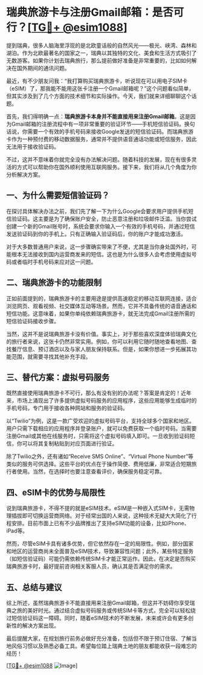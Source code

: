 # 瑞典旅游卡与注册Gmail邮箱：是否可行？[[TG💪+ @esim1088](https://t.me/s/esim1088)]

提到瑞典，很多人脑海里浮现的是北欧童话般的自然风光——极光、峡湾、森林和湖泊。作为北欧最著名的国家之一，瑞典以其独特的文化、美食和生活方式吸引了无数游客。如果你计划去瑞典旅行，那么提前做好准备是非常重要的，比如如何解决在国外期间的通讯问题。

最近，有不少朋友问我：“我打算购买瑞典旅游卡，听说现在可以用电子SIM卡（eSIM）了，那我能不能用这张卡注册一个Gmail邮箱呢？”这个问题看似简单，但其实涉及到了几个方面的技术细节和实际操作。今天，我们就来详细聊聊这个话题。

首先，我们得明确一点：**瑞典旅游卡本身并不能直接用来注册Gmail邮箱**。这是因为Gmail邮箱的注册流程中有一项非常重要的验证环节——手机短信验证码。换句话说，你需要一个有效的手机号码来接收Google发送的短信验证码。而瑞典旅游卡作为一种预付费的移动数据服务，通常并不提供语音通话功能或短信服务，因此无法用于接收验证码。

不过，这并不意味着你就完全没有办法解决问题。随着科技的发展，现在有很多灵活的方式可以帮助你在国外顺利使用互联网服务。接下来，我们将从几个角度为你分析解决方案。

## 一、为什么需要短信验证码？

在探讨具体解决办法之前，我们先了解一下为什么Google会要求用户提供手机短信验证码。这主要是为了确保账户安全，防止恶意注册和垃圾邮件泛滥。当你尝试创建一个新的Gmail账号时，系统会要求你输入一个有效的手机号码，并通过短信发送验证码到你的手机上。只有正确输入验证码后，你的账户才能成功激活。

对于大多数普通用户来说，这一步骤确实带来了不便，尤其是当你身处国外时，可能根本无法接收到国内运营商发来的短信。这也是为什么很多人会考虑使用虚拟号码或者临时手机号码来应对这一问题。

## 二、瑞典旅游卡的功能限制

正如前面提到的，瑞典旅游卡的主要用途是提供高速稳定的移动互联网连接，适合浏览网页、观看视频、社交媒体互动等场景。然而，它并不具备传统的语音通话和短信功能。这意味着，如果你单纯依赖瑞典旅游卡，就无法完成Gmail注册所需的短信验证码接收步骤。

当然，这并不是说瑞典旅游卡没有价值。事实上，对于那些喜欢深度体验瑞典文化的旅行者来说，这张卡仍然非常实用。例如，你可以利用它随时随地查看地图、查找餐厅信息、预订酒店以及与家人朋友保持联系。但是，如果你想进一步拓展其功能范围，就需要寻找其他补充手段。

## 三、替代方案：虚拟号码服务

既然直接使用瑞典旅游卡不可行，那么有没有别的办法呢？答案是肯定的！近年来，市场上涌现出了许多提供虚拟号码服务的应用程序，这些应用能够生成临时的手机号码，专门用于接收各种网站和服务的验证码。

以“Twilio”为例，这是一款广受欢迎的虚拟号码平台，支持全球多个国家和地区。用户只需下载相应的应用程序并登录账户，就可以免费获取一个临时号码。当需要注册Gmail或其他在线服务时，只需将这个虚拟号码填入即可。一旦收到验证码短信，你可以将其复制粘贴到对应页面进行验证。

除了Twilio之外，还有诸如“Receive SMS Online”、“Virtual Phone Number”等类似的服务可供选择。这些平台的优点在于操作简便、费用低廉，非常适合短期旅行者使用。当然，在选择时也要注意查看评价，确保服务稳定可靠。

## 四、eSIM卡的优势与局限性

说到瑞典旅游卡，不得不提的就是eSIM技术。eSIM是一种嵌入式SIM卡，无需物理插拔即可切换运营商网络。对于经常出国的人来说，这种技术无疑大大简化了行程安排。目前市面上已有不少品牌推出了支持eSIM功能的设备，比如iPhone、iPad等。

然而，尽管eSIM卡具有诸多优势，但它依然存在一定的局限性。例如，部分国家和地区的运营商尚未全面普及eSIM技术，导致兼容性问题；此外，某些特定服务（如短信验证码）可能仍需依赖传统SIM卡才能正常运作。因此，在决定是否购买瑞典旅游卡时，最好提前咨询相关客服人员，确认其是否满足你的需求。

## 五、总结与建议

综上所述，虽然瑞典旅游卡不能直接用来注册Gmail邮箱，但这并不妨碍你享受瑞典之旅的美好时光。通过结合虚拟号码服务或传统SIM卡等方式，完全可以轻松绕过短信验证码这一障碍。同时，随着eSIM技术的不断发展，未来或许会有更多创新性的解决方案出现。

最后提醒大家，在规划旅行前务必做好充分准备，包括但不限于预订住宿、了解当地风俗习惯以及熟悉必备工具。希望每位踏上瑞典土地的朋友都能收获一段难忘的经历！

[[TG💪+ @esim1088](https://t.me/s/esim1088) ![Image](https://i.postimg.cc/4NQfJmqS/Snipaste-2025-05-13-00-14-12.png)]